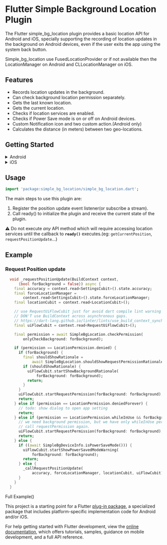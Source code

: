 # Flutter Simple Background Location Plugin

The Flutter simple_bg_location plugin provides a basic location API for Android and iOS, specially supporting the recording of location updates in the background on Android devices, even if the user exits the app using the system back button.

Simple_bg_location use FusedLocationProvider or if not available then the LocationManager on Android and CLLocationManager on iOS.
## Features

* Records location updates in the background.
* Can check background location permission separately.
* Gets the last known location.
* Gets the current location.
* Checks if location services are enabled.
* Checks if Power Save mode is on or off on Android devices.
* Custom Notification icon and two custom action.(Android only)
* Calculates the distance (in meters) between two geo-locations.
  


## Getting Started

<details>
<summary>Android</summary>

**AndroidX**

The Simple Background Location Plugin requires the AndroidX. Make sure your Android project support AndroidX. Detailed instructions can be found [here](https://flutter.dev/docs/development/packages-and-plugins/androidx-compatibility).

1. Make sure your "android/gradle.properties" file has:
   
    >```
    >android.useAndroidX=true
    >android.enableJetifier=true
    >```

**SdkVersion**

The Simple Background Location Plugin requires the `minSdkVersion` >= 21 and `compileSdkVersion` >= 33.


2. Make sure your "android/app/build.gradle" file to 21:
   
   >```
   > android {
   >    compileSdkVersion 33
   >    ...
   >}
   >...
   >defaultConfig {
   >    ... 
   >    minSdkVersion 21
   >    ...
   >}

**Kotlin Versioin**

Simple_bg_location use kotlin 1.8.0. if you have build error of kotlin version. change your android/build.gradle file:

```
buildscript {
    ext.kotlin_version = '1.8.0'

}
```

**Permissions**

If your App only need approximate accuracy, add `ACCESS_COARSE_LOCATION` in AndroidManifest.xml file (located under android/app/src/main) as children of the `<manifest>` tag.

>```xml
><uses-permission android:name="android.permission.ACCESS_COARSE_LOCATION" />
>```

If you need precise accuracy, add both `ACCESS_COARSE_LOCATION` and `ACCESS_FINE_LOCATION`.

>```xml
><uses-permission android:name="android.permission.ACCESS_COARSE_LOCATION" />
><uses-permission android:name="android.permission.ACCESS_FINE_LOCATION" />
>```

Simple Background Location Plugin use [foreground service type](https://developer.android.com/guide/topics/manifest/service-element#foregroundservicetype). This already meets most use cases and does not require requesting background permission. Even if the user exits the application using the system back button, the service of the Simple Background Location Plugin continues to record location information and saves it in memory. When the user restarts the application, all location records will be passed back to your application through the `ready()` function.

Since Android 10(API level 29), if you need background permission, you must declare the  `ACCESS_BACKGROUND_LOCATION` permission in manifest.

>```xml
><uses-permission android:name="android.permission.ACCESS_BACKGROUND_LOCATION" />
>```

To reiterate, in the current version, there is **NO NEED** to apply for background permission. It will only be necessary to obtain background permission when future versions provide features such as Geofencing.

More details about [location permission.](https://developer.android.com/training/location/permissions) 

</details>
<details>
<summary>iOS</summary>

**Permissions**

Edit `info.plist` directly(located under ios/Runner)
```xml
<dict>
    ...
	<key>NSLocationWhenInUseUsageDescription</key>
	<string>Why need WhenInUse description</string>
	<key>NSLocationAlwaysUsageDescription</key>
	<string>Why need background description</string>
    ...
</dict>
```
</details>


## Usage
```dart
import 'package:simple_bg_location/simple_bg_location.dart';
```

The main steps to use this plugin are: 
1. Register the position update event listener(or subscribe a stream). 
2. Call ready() to initialize the plugin and receive the current state of the plugin.

⚠️ Do not execute *any* API method which will require accessing location services until the callback to **`ready()`** executes.(eg: `getCurrentPosition`, `requestPositionUpdate`...)

## Example

### Request Position update
```dart
  void _requestPositionUpdate(BuildContext context,
      {bool forBackground = false}) async {
    final accuracy = context.read<SettingsCubit>().state.accuracy;
    final forceLocationManager =
        context.read<SettingsCubit>().state.forceLocationManager;
    final locationCubit = context.read<LocationCubit>();

    // use RequestUiFlowCubit just for avoid dart compile lint warning for
    // DON'T use BuildContext across asynchronous gaps.
    // https://dart-lang.github.io/linter/lints/use_build_context_synchronously.html
    final uiFlowCubit = context.read<RequestUiFlowCubit>();

    final permission = await SimpleBgLocation.checkPermission(
        onlyCheckBackground: forBackground);

    if (permission == LocationPermission.denied) {
      if (forBackground) {
        final shouldShowRationale =
            await SimpleBgLocation.shouldShowRequestPermissionRationale();
        if (shouldShowRationale) {
          uiFlowCubit.startShowBackgroundRationale(
              forBackground: forBackground);
          return;
        }
      }
      uiFlowCubit.startRequestPermission(forBackground: forBackground);
      return;
    } else if (permission == LocationPermission.deniedForever) {
      // todo: show dialog to open app setting
      return;
    } else if (permission == LocationPermission.whileInUse && forBackground) {
      // we need background permission, but we have only whileInUse permission
      // call requestPermission again.
      uiFlowCubit.startRequestPermission(forBackground: forBackground);
      return;
    } else {
      if ((await SimpleBgDeviceInfo.isPowerSaveMode())) {
        uiFlowCubit.startShowPowerSavedModeWarning(
            forBackground: forBackground);
        return;
      } else {
        _callRequestPositionUpdate(
            accuracy, forceLocationManager, locationCubit, uiFlowCubit);
      }
    }
  }

```

Full Example()

This project is a starting point for a Flutter
[plug-in package](https://flutter.dev/developing-packages/),
a specialized package that includes platform-specific implementation code for
Android and/or iOS.

For help getting started with Flutter development, view the
[online documentation](https://flutter.dev/docs), which offers tutorials,
samples, guidance on mobile development, and a full API reference.


